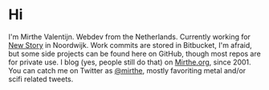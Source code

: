# Hi

I'm Mirthe Valentijn. Webdev from the Netherlands. Currently working for [New Story](https://www.newstory.nl) in Noordwijk. Work commits are stored in Bitbucket, I'm afraid, but some side projects can be found here on GitHub, though most repos are for private use. I blog (yes, people still do that) on [Mirthe.org](https://mirthe.org), since 2001. You can catch me on Twitter as [@mirthe](https://twitter.com/mirthe), mostly favoriting metal and/or scifi related tweets.
